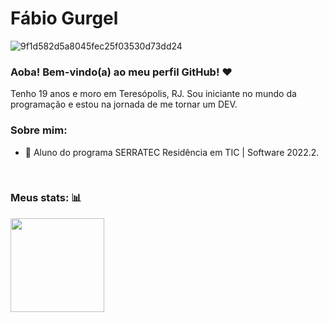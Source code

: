 # Fábio Gurgel
![9f1d582d5a8045fec25f03530d73dd24](https://user-images.githubusercontent.com/110734237/187012282-52a5f9a6-f69b-4783-89df-60c0fa895506.gif)

### Aoba! Bem-vindo(a) ao meu perfil GitHub! :heart:
Tenho 19 anos e moro em Teresópolis, RJ. Sou iniciante no mundo da programação e estou na jornada de me tornar um DEV.

### Sobre mim:
- 🌱 Aluno do programa SERRATEC Residência em TIC | Software 2022.2.
<br />

### Meus stats: :bar_chart:
<div>
<a href="https://github.com/Fabio-Gurgel">
<img height="150em" src="https://github-readme-stats.vercel.app/api?username=Fabio-Gurgel&show_icons=true&theme=dracula&include_all_commits=true&count_private=true"/>
</div>




<!--!
**Fabio-Gurgel/Fabio-Gurgel** is a ✨ _special_ ✨ repository because its `README.md` (this file) appears on your GitHub profile.

Here are some ideas to get you started:

- 🔭 I’m currently working on ...
- 🌱 I’m currently learning ...
- 👯 I’m looking to collaborate on ...
- 🤔 I’m looking for help with ...
- 💬 Ask me about ...
- 📫 How to reach me: ...
- 😄 Pronouns: ...
- ⚡ Fun fact: ...
-->
